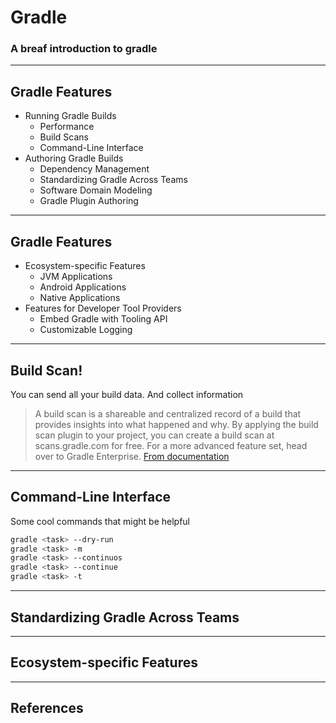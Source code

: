 # Gradle

### A breaf introduction to gradle

---

## Gradle Features

- Running Gradle Builds
  - Performance
  - Build Scans
  - Command-Line Interface
- Authoring Gradle Builds
  - Dependency Management
  - Standardizing Gradle Across Teams
  - Software Domain Modeling
  - Gradle Plugin Authoring

---

## Gradle Features

- Ecosystem-specific Features
  - JVM Applications
  - Android Applications
  - Native Applications
- Features for Developer Tool Providers
  - Embed Gradle with Tooling API
  - Customizable Logging

---

## Build Scan!

You can send all your build data. And collect information 
> A build scan is a shareable and centralized record of a build that provides insights into what happened and why. 
> By applying the build scan plugin to your project, you can create a build scan at scans.gradle.com for free. 
> For a more advanced feature set, head over to Gradle Enterprise.
[From documentation](https://scans.gradle.com/get-started?_ga=2.215195031.1077772153.1521209826-951894588.1503507274)

---

## Command-Line Interface

Some cool commands that might be helpful 

```bash
gradle <task> --dry-run
gradle <task> -m
gradle <task> --continuos
gradle <task> --continue
gradle <task> -t
```

---

## Standardizing Gradle Across Teams


---

## Ecosystem-specific Features


---

## References




